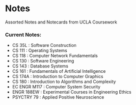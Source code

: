 # Notes
Assorted Notes and Notecards from UCLA Coursework

### Current Notes:
- CS 35L        : Software Construction
- CS 111        : Operating Systems
- CS 118        : Computer Network Fundamentals
- CS 130	: Software Engineering
- CS 143        : Database Systems
- CS 161        : Fundamentals of Artificial Intelligence
- CS 174A       : Introduction to Computer Graphics
- CS 180	: Introduction to Algorithms and Complexity
- EC ENGR M117	: Computer System Security
- ENGR 188EW    : Experimental Courses in Engineering Ethics
- PSYCTRY 79    : Applied Positive Neuroscience
